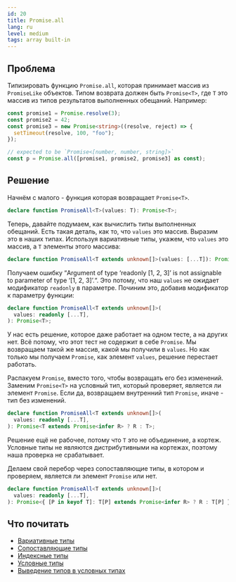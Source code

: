 ```yaml
---
id: 20
title: Promise.all
lang: ru
level: medium
tags: array built-in
---
```


## Проблема

Типизировать функцию `Promise.all`, которая принимает массив из `PromiseLike`
объектов. Типом возврата должен быть `Promise<T>`, где `T` это массив из типов
результатов выполненных обещаний. Например:

```typescript
const promise1 = Promise.resolve(3);
const promise2 = 42;
const promise3 = new Promise<string>((resolve, reject) => {
  setTimeout(resolve, 100, "foo");
});

// expected to be `Promise<[number, number, string]>`
const p = Promise.all([promise1, promise2, promise3] as const);
```

## Решение

Начнём с малого - функция которая возвращает `Promise<T>`.

```typescript
declare function PromiseAll<T>(values: T): Promise<T>;
```

Теперь, давайте подумаем, как вычислить типы выполненных обещаний. Есть такая
деталь, как то, что `values` это массив. Выразим это в наших типах. Используя
вариативные типы, укажем, что `values` это массив, а `T` элементы этого массива:

```typescript
declare function PromiseAll<T extends unknown[]>(values: [...T]): Promise<T>;
```

Получаем ошибку “Argument of type ‘readonly [1, 2, 3]’ is not assignable to
parameter of type ‘[1, 2, 3]’.“. Это потому, что наш `values` не ожидает
модификатор `readonly` в параметре. Починим это, добавив модификатор к параметру
функции:

```typescript
declare function PromiseAll<T extends unknown[]>(
  values: readonly [...T],
): Promise<T>;
```

У нас есть решение, которое даже работает на одном тесте, а на других нет. Всё
потому, что этот тест не содержит в себе `Promise`. Мы возвращаем такой же
массив, какой мы получили в `values`. Но как только мы получаем `Promise`, как
элемент `values`, решение перестает работать.

Распакуем `Promise`, вместо того, чтобы возвращать его без изменений. Заменим
`Promise<T>` на условный тип, который проверяет, является ли элемент `Promise`.
Если да, возвращаем внутренний тип `Promise`, иначе - тип без изменений.

```typescript
declare function PromiseAll<T extends unknown[]>(
  values: readonly [...T],
): Promise<T extends Promise<infer R> ? R : T>;
```

Решение ещё не рабочее, потому что `T` это не объединение, а кортеж. Условные
типы не являются дистрибутивными на кортежах, поэтому наша проверка не
срабатывает.

Делаем свой перебор через сопоставляющие типы, в котором и проверяем, является
ли элемент `Promise` или нет.

```typescript
declare function PromiseAll<T extends unknown[]>(
  values: readonly [...T],
): Promise<{ [P in keyof T]: T[P] extends Promise<infer R> ? R : T[P] }>;
```

## Что почитать

- [Вариативные типы](https://www.typescriptlang.org/docs/handbook/release-notes/typescript-4-0.html#variadic-tuple-types)
- [Сопоставляющие типы](https://www.typescriptlang.org/docs/handbook/2/mapped-types.html)
- [Индексные типы](https://www.typescriptlang.org/docs/handbook/2/indexed-access-types.html)
- [Условные типы](https://www.typescriptlang.org/docs/handbook/2/conditional-types.html)
- [Выведение типов в условных типах](https://www.typescriptlang.org/docs/handbook/2/conditional-types.html#inferring-within-conditional-types)
